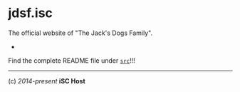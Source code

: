 jdsf.isc
========

The official website of "The Jack's Dogs Family".

-

Find the complete README file under
  [`src`](https://github.com/iSC-Host/jdsf.isc/tree/gh-pages/src)!!!

----
(c) *2014-present* **iSC Host**
